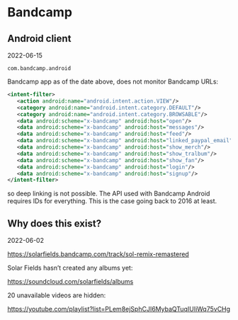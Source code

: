 # Bandcamp

## Android client

2022-06-15

~~~
com.bandcamp.android
~~~

Bandcamp app as of the date above, does not monitor Bandcamp URLs:

~~~xml
<intent-filter>
   <action android:name="android.intent.action.VIEW"/>
   <category android:name="android.intent.category.DEFAULT"/>
   <category android:name="android.intent.category.BROWSABLE"/>
   <data android:scheme="x-bandcamp" android:host="open"/>
   <data android:scheme="x-bandcamp" android:host="messages"/>
   <data android:scheme="x-bandcamp" android:host="feed"/>
   <data android:scheme="x-bandcamp" android:host="linked_paypal_email"/>
   <data android:scheme="x-bandcamp" android:host="show_merch"/>
   <data android:scheme="x-bandcamp" android:host="show_tralbum"/>
   <data android:scheme="x-bandcamp" android:host="show_fan"/>
   <data android:scheme="x-bandcamp" android:host="login"/>
   <data android:scheme="x-bandcamp" android:host="signup"/>
</intent-filter>
~~~

so deep linking is not possible. The API used with Bandcamp Android requires
IDs for everything. This is the case going back to 2016 at least.

## Why does this exist?

2022-06-02

https://solarfields.bandcamp.com/track/sol-remix-remastered

Solar Fields hasn’t created any albums yet:

https://soundcloud.com/solarfields/albums

20 unavailable videos are hidden:

https://youtube.com/playlist?list=PLem8ejSphCJI6MybaQTuqIUIiWq75vCHg

